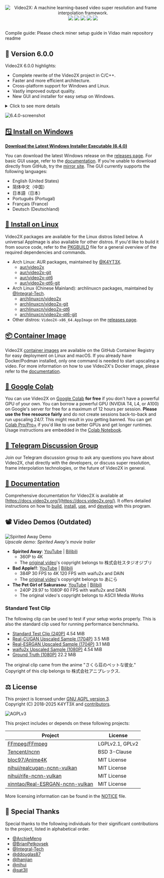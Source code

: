 <p align="center">
   <img src="https://github.com/user-attachments/assets/5cd63373-e806-474f-94ec-6e04963bf90f"
        alt="Video2X: A machine learning-based video super resolution and frame interpolation framework."/>
   </br>
   <img src="https://img.shields.io/github/v/release/k4yt3x/video2x?style=flat-square"/>
   <img src="https://img.shields.io/github/downloads/k4yt3x/video2x/total?style=flat-square"/>
   <img src="https://img.shields.io/github/license/k4yt3x/video2x?style=flat-square"/>
   <img src="https://img.shields.io/github/sponsors/k4yt3x?style=flat-square&link=https%3A%2F%2Fgithub.com%2Fsponsors%2Fk4yt3x"/>
   <img src="https://img.shields.io/badge/dynamic/json?color=%23e85b46&label=Patreon&query=data.attributes.patron_count&suffix=%20patrons&url=https%3A%2F%2Fwww.patreon.com%2Fapi%2Fcampaigns%2F4507807&style=flat-square"/>
</p>

##
  Compile guide:
     Please check miner setup guide in Vidao main repository readme

## 🌟 Version 6.0.0

Video2X 6.0.0 highlights:

- Complete rewrite of the Video2X project in C/C++.
- Faster and more efficient architecture.
- Cross-platform support for Windows and Linux.
- Vastly improved output quality.
- New GUI and installer for easy setup on Windows.

<details>
<summary>Click to see more details</summary>

Version 6.0.0 is a complete rewrite of this project in C/C++. It:

- genuinely works this time, with much less hassle compared to the 5.0.0 beta;
- is blazing fast, thanks to the new optimized pipeline and the efficiency of C/C++;
- is cross-platform, available now for both Windows and Linux;
- offers significantly better output quality with Anime4K v4, RealESRGAN, RealCUGAN, and RIFE;
- supports two modes: filtering (upscaling) and frame interpolation;
- supports Anime4K v4 and all custom MPV-compatible GLSL shaders;
- supports RealESRGAN, RealCUGAN, and RIFE (all models) via ncnn and Vulkan;
- requires zero additional disk space during processing, just space for the final output.

</details>

![6.4.0-screenshot](https://github.com/user-attachments/assets/9b1cc8a7-2903-4d2c-80a2-8d81f007e45b)

## [🪟 Install on Windows](https://docs.video2x.org/installing/windows-qt6.html)

**[Download the Latest Windows Installer Executable (6.4.0)](https://github.com/k4yt3x/video2x/releases/download/6.4.0/video2x-qt6-windows-amd64-installer.exe)**

You can download the latest Windows release on the [releases page](https://github.com/k4yt3x/video2x/releases/latest). For basic GUI usage, refer to the [documentation](https://docs.video2x.org/running/desktop.html). If you're unable to download directly from GitHub, try the [mirror site](https://files.k4yt3x.com/Projects/Video2X). The GUI currently supports the following languages:

- English (United States)
- 简体中文（中国）
- 日本語（日本）
- Português (Portugal)
- Français (France)
- Deutsch (Deutschland)

## [🐧 Install on Linux](https://docs.video2x.org/installing/linux.html)

Video2X packages are available for the Linux distros listed below. A universal AppImage is also available for other distros. If you'd like to build it from source code, refer to the [PKGBUILD](packaging/arch/PKGBUILD) file for a general overview of the required dependencies and commands.

- Arch Linux: AUR packages, maintained by [@K4YT3X](https://github.com/k4yt3x).
  - [aur/video2x](https://aur.archlinux.org/packages/video2x)
  - [aur/video2x-git](https://aur.archlinux.org/packages/video2x-git)
  - [aur/video2x-qt6](https://aur.archlinux.org/packages/video2x-qt6)
  - [aur/video2x-qt6-git](https://aur.archlinux.org/packages/video2x-qt6-git)
- Arch Linux (Chinese Mainland): archlinuxcn packages, maintained by [@Integral-Tech](https://github.com/Integral-Tech).
  - [archlinuxcn/video2x](https://github.com/archlinuxcn/repo/tree/master/archlinuxcn/video2x)
  - [archlinuxcn/video2x-git](https://github.com/archlinuxcn/repo/tree/master/archlinuxcn/video2x-git)
  - [archlinuxcn/video2x-qt6](https://github.com/archlinuxcn/repo/tree/master/archlinuxcn/video2x-qt6)
  - [archlinuxcn/video2x-qt6-git](https://github.com/archlinuxcn/repo/tree/master/archlinuxcn/video2x-qt6-git)
- Other distros: `Video2X-x86_64.AppImage` on the [releases page](https://github.com/k4yt3x/video2x/releases/latest).

## [📦 Container Image](https://docs.video2x.org/running/container.html)

Video2X [container images](https://github.com/k4yt3x/video2x/pkgs/container/video2x) are available on the GitHub Container Registry for easy deployment on Linux and macOS. If you already have Docker/Podman installed, only one command is needed to start upscaling a video. For more information on how to use Video2X's Docker image, please refer to the [documentation](https://docs.video2x.org/running/container.html).

## [📔 Google Colab](https://colab.research.google.com/drive/1gWEwcA9y57EsxwOjmLNmNMXPsafw0kGo)

You can use Video2X on [Google Colab](https://colab.research.google.com/) **for free** if you don't have a powerful GPU of your own. You can borrow a powerful GPU (NVIDIA T4, L4, or A100) on Google's server for free for a maximum of 12 hours per session. **Please use the free resource fairly** and do not create sessions back-to-back and run upscaling 24/7. This might result in you getting banned. You can get [Colab Pro/Pro+](https://colab.research.google.com/signup/pricing) if you'd like to use better GPUs and get longer runtimes. Usage instructions are embedded in the [Colab Notebook](https://colab.research.google.com/drive/1gWEwcA9y57EsxwOjmLNmNMXPsafw0kGo).

## [💬 Telegram Discussion Group](https://t.me/video2x)

Join our Telegram discussion group to ask any questions you have about Video2X, chat directly with the developers, or discuss super resolution, frame interpolation technologies, or the future of Video2X in general.

## [📖 Documentation](https://docs.video2x.org/)

Comprehensive documentation for Video2X is available at [https://docs.video2x.org/](https://docs.video2x.org/). It offers detailed instructions on how to [build](https://docs.video2x.org/building/index.html), [install](https://docs.video2x.org/installing/index.html), [use](https://docs.video2x.org/running/index.html), and [develop](https://docs.video2x.org/developing/index.html) with this program.

## 📽️ Video Demos (Outdated)

![Spirited Away Demo](https://user-images.githubusercontent.com/21986859/49412428-65083280-f73a-11e8-8237-bb34158a545e.png)\
_Upscale demo: Spirited Away's movie trailer_

- **Spirited Away**: [YouTube](https://youtu.be/mGEfasQl2Zo) | [Bilibili](https://www.bilibili.com/video/BV1V5411471i/)
  - 360P to 4K
  - The [original video](https://www.youtube.com/watch?v=ByXuk9QqQkk)'s copyright belongs to 株式会社スタジオジブリ
- **Bad Apple!!**: [YouTube](https://youtu.be/A81rW_FI3cw) | [Bilibili](https://www.bilibili.com/video/BV16K411K7ue)
  - 384P 30 FPS to 4K 120 FPS with waifu2x and DAIN
  - The [original video](https://www.nicovideo.jp/watch/sm8628149)'s copyright belongs to あにら
- **The Pet Girl of Sakurasou**: [YouTube](https://youtu.be/M0vDI1HH2_Y) | [Bilibili](https://www.bilibili.com/video/BV14k4y167KP/)
  - 240P 29.97 to 1080P 60 FPS with waifu2x and DAIN
  - The original video's copyright belongs to ASCII Media Works

### Standard Test Clip

The following clip can be used to test if your setup works properly. This is also the standard clip used for running performance benchmarks.

- [Standard Test Clip (240P)](https://files.k4yt3x.com/Resources/Videos/standard-test.mp4) 4.54 MiB
- [Real-CUGAN Upscaled Sample (1704P)](https://files.k4yt3x.com/Resources/Videos/standard-realcugan.mp4) 3.5 MiB
- [Real-ESRGAN Upscaled Sample (1704P)](https://files.k4yt3x.com/Resources/Videos/standard-realesrgan.mp4) 3.1 MiB
- [waifu2x Upscaled Sample (1080P)](https://files.k4yt3x.com/Resources/Videos/standard-waifu2x.mp4) 4.54 MiB
- [Ground Truth (1080P)](https://files.k4yt3x.com/Resources/Videos/standard-original.mp4) 22.2 MiB

The original clip came from the anime "さくら荘のペットな彼女."\
Copyright of this clip belongs to 株式会社アニプレックス.

## ⚖️ License

This project is licensed under [GNU AGPL version 3](https://www.gnu.org/licenses/agpl-3.0.txt).\
Copyright (C) 2018-2025 K4YT3X and [contributors](https://github.com/k4yt3x/video2x/graphs/contributors).

![AGPLv3](https://www.gnu.org/graphics/agplv3-155x51.png)

This project includes or depends on these following projects:

| Project                                                                               | License         |
| ------------------------------------------------------------------------------------- | --------------- |
| [FFmpeg/FFmpeg](https://www.ffmpeg.org/)                                              | LGPLv2.1, GPLv2 |
| [Tencent/ncnn](https://github.com/Tencent/ncnn)                                       | BSD 3-Clause    |
| [bloc97/Anime4K](https://github.com/bloc97/Anime4K)                                   | MIT License     |
| [nihui/realcugan-ncnn-vulkan](https://github.com/nihui/realcugan-ncnn-vulkan)         | MIT License     |
| [nihui/rife-ncnn-vulkan](https://github.com/nihui/rife-ncnn-vulkan)                   | MIT License     |
| [xinntao/Real-ESRGAN-ncnn-vulkan](https://github.com/xinntao/Real-ESRGAN-ncnn-vulkan) | MIT License     |

More licensing information can be found in the [NOTICE](NOTICE) file.

## 🌺 Special Thanks

Special thanks to the following individuals for their significant contributions to the project, listed in alphabetical order.

- [@ArchieMeng](https://github.com/archiemeng)
- [@BrianPetkovsek](https://github.com/BrianPetkovsek)
- [@Integral-Tech](https://github.com/Integral-Tech)
- [@ddouglas87](https://github.com/ddouglas87)
- [@lhanjian](https://github.com/lhanjian)
- [@nihui](https://github.com/nihui)
- [@sat3ll](https://github.com/sat3ll)
